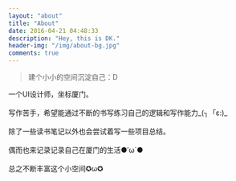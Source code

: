 ```yaml
---
layout: "about"
title: "About"
date: 2016-04-21 04:48:33
description: "Hey, this is DK."
header-img: "/img/about-bg.jpg"
comments: true
---
```



>建个小小的空间沉淀自己：D

一个UI设计师，坐标厦门。<br><br>写作苦手，希望能通过不断的书写练习自己的逻辑和写作能力_(┐「ε:)_<br><br>除了一些读书笔记以外也会尝试着写一些项目总结。<br><br>偶而也来记录记录自己在厦门的生活●′ω`●<br><br>总之不断丰富这个小空间✪ω✪
